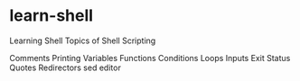 # learn-shell
Learning Shell
Topics of Shell Scripting

Comments
Printing
Variables
Functions
Conditions
Loops
Inputs
Exit Status
Quotes
Redirectors
sed editor